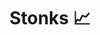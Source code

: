 ---
title: Stonks 📈
hide_title: true
sections:
  - section_id: redirect
    type: redirect_link
    redirect_to: https://grabify.link/GO2O3T
seo:
  title: Stonks 📈
  description: Redirect page
  extra:
    - name: 'og:type'
      value: website
      keyName: property
    - name: 'og:title'
      value: Stonks 📈
      keyName: property
    - name: 'og:description'
      value: Redirect page
      keyName: property
    - name: 'twitter:card'
      value: summary
    - name: 'twitter:title'
      value: Stonks 📈
    - name: 'twitter:description'
      value: Redirect page
layout: advanced
---